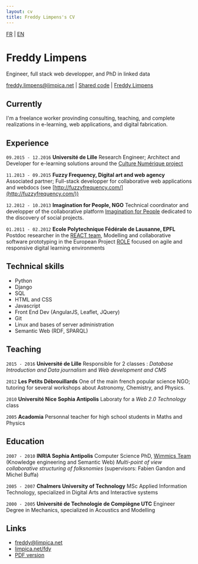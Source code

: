 ```yaml
---
layout: cv
title: Freddy Limpens's CV
---
```


<div id="lang">
<a class="unselected" href="cv_fr.html">FR</a> | <a class="selected" href="cv_en.html">EN</a>
</div>   
    
# Freddy Limpens
Engineer, full stack web developper, and PhD in linked data

<div id="webaddress">
<a href="mailto:freddy.limpens@limpica.net">freddy.limpens@limpica.net</a>
|
<i class="fa fa-github"></i> <a href="http://github.com/freddylimpens">Shared code</a>
|
<i class="fa fa-linkedin"></i> <a href="https://fr.linkedin.com/in/freddylimpens">Freddy Limpens</a>

</div>

## Currently

I'm a freelance worker provinding consulting, teaching, and complete realizations in e-learning, web applications, and digital fabrication.   

## Experience

`09.2015 - 12.2016`
__Université de Lille__ Research Engineer; Architect and Developer for e-learning solutions around the [Culture Numérique project](http://culturenumerique.univ-lille3.fr/)

`11.2013 - 09.2015`
__Fuzzy Frequency, Digital art and web agency__ Associated partner; Full-stack developper for collaborative web applications and webdocs (see  [http://fuzzyfrequency.com/](http://fuzzyfrequency.com/))

`12.2012 - 10.2013`
__Imagination for People, NGO__ Technical coordinator and developper of the collaborative platform [Imagination for People](http://imaginationforpeople.org) dedicated to the discovery of social projects.

`01.2011 - 02.2012`
__Ecole Polytechnique Fédérale de Lausanne, EPFL__ Postdoc researcher in the [REACT team](http://react.epfl.ch/), Modelling and collaborative software prototyping in the European Project [ROLE](http://role-project.archiv.zsi.at/) focused on agile and responsive digital learning environments

## Technical skills

* Python
* Django
* SQL
* HTML and CSS
* Javascript
* Front End Dev (AngularJS, Leaflet, JQuery)
* Git
* Linux and bases of server administration
* Semantic Web (RDF, SPARQL)

## Teaching

`2015 - 2016`
__Université de Lille__ Responsible for 2 classes : *Database Introduction and Data journalism* and *Web development and CMS*

`2012`
__Les Petits Débrouillards__ One of the main french popular science NGO; tutoring for several workshops about Astronomy, Chemistry, and Physics.

`2010`
__Université Nice Sophia Antipolis__ Laboraty for a *Web 2.0 Technology* class

`2005`
__Acadomia__ Personnal teacher for high school students in Maths and Physics

## Education

`2007 - 2010`
__INRIA Sophia Antipolis__ Computer Science PhD, [Wimmics Team](http://wimmics.inria.fr/) (Knowledge engineering and Semantic Web) *Multi-point of view collaborative structuring of folksnomies* (supervisors: Fabien Gandon and Michel Buffa)

`2005 - 2007`
__Chalmers University of Technology__ MSc Applied Information Technology, specialized in Digital Arts and Interactive systems

`2000 - 2005`
__Université de Technologie de Compiègne UTC__ Engineer Degree in Mechanics, specialized in Acoustics and Modelling




<!-- ## Projects

### commons

I was member of the board of managers of one of the first coworking place in Lille, La Coroutine, for 2 years (2013-2015). This self-financed place is considered a common since it is run by the community of its users and is open to any kind of contribution. This is also where I got the chance to contribute to other commons-like projects on social projects cartography (http://imaginationforpeople.org/, http://encommuns.org) or the development of a community of hackers and DIYers in Lille (http://lille-makers.org)

### scientific mediation

As a teacher and science and philosophy , I love transmitting

### datarea

I entered Imperial College's [Summer Data Challenge](https://www.imperial.ac.uk/data-science/education/summer-data-challenge/) competition, where entrants analysed a given dataset and then proposed a startup idea based on their results. I developed a modelling technique to select housing areas for investment and was awarded third place: £2,000 and startup support from Imperial Create Lab. My entry can be seen at [blm.io/datarea](http://blm.io/datarea) and the code is shared on my github account. -->

## Links 

* <i class="fa fa-envelope"></i> <a href="mailto:freddy@limpica.net">freddy@limpica.net</a><br />
* <i class="fa fa-home"></i> <a href="http://limpica.net/fdy">limpica.net/fdy</a><br />
* <i class="fa fa-file-pdf-o"></i> <a href="cv_flimpens.EN.pdf">PDF version</a>


<!-- ### Footer

Last updated: May 2013 -->

